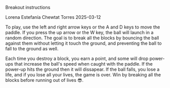 Breakout instructions

Lorena Estefanía Chewtat Torres 
2025-03-12

To play, use the left and right arrow keys or the A and D keys to move the paddle. If you press the up arrow or the W key, the ball will launch in a random direction. The goal is to break all the blocks by bouncing the ball against them without letting it touch the ground, and preventing the ball to fall to the ground as well. 

Each time you destroy a block, you earn a point, and some will drop power-ups that increase the ball's speed when caught with the paddle. If the power-up hits the ground then it will dissapear. If the ball falls, you lose a life, and if you lose all your lives, the game is over. Win by breaking all the blocks before running out of lives 😎. 